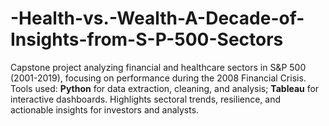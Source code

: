 # -Health-vs.-Wealth-A-Decade-of-Insights-from-S-P-500-Sectors
 Capstone project analyzing financial and healthcare sectors in S&amp;P 500 (2001-2019), focusing on performance during the 2008 Financial Crisis. Tools used: **Python** for data extraction, cleaning, and analysis; **Tableau** for interactive dashboards. Highlights sectoral trends, resilience, and actionable insights for investors and analysts.
